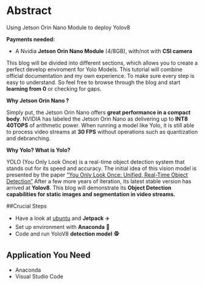 # Abstract

Using Jetson Orin Nano Module to deploy Yolov8

**Payments needed:**

- A Nvidia **Jetson Orin Nano Module** (4/8GB), with/not with **CSI camera**

This blog will be divided into different sections, which allows you to create a perfect develop enviroment for Yolo Models. This tutorial will combine official documentation and my own experience. To make sure every step is easy to understand. So feel free to browse through the blog and start **learning from 0** or checking for gaps.

**Why Jetson Orin Nano ?**

Simply put, the Jetson Orin Nano offers **great performance in a compact body**. NVIDIA has labeled the Jetson Orin Nano as delivering up to **INT8 40TOPS** of arithmetic power. When running a model like Yolo, it is still able to process video streams at **30 FPS** without operations such as quantization and debranching.

**Why Yolo? What is Yolo?**

YOLO (You Only Look Once) is a real-time object detection system that stands out for its speed and accuracy. The initial idea of this vision model is presented by the paper [“You Only Look Once: Unified, Real-Time Object Detection”](https://doi.org/10.48550/arXiv.1506.02640) After a few more years of iteration, its latest stable version has arrived at **Yolov8**. This blog will demonstrate its **Object Detection capabilities for static images and segmentation in video streams.**

##Crucial Steps

- Have a look at [ubuntu](https://ubuntu.com) and **Jetpack** ✈️
- Set up environment with **Anaconda** 🌲
- Code and run YoloV8 **detection model** 🕵️

## Application You Need

- Anaconda
- Visual Studio Code
